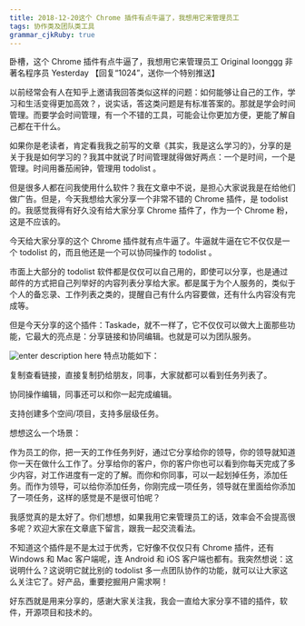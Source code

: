 ```yaml
---
title: 2018-12-20这个 Chrome 插件有点牛逼了，我想用它来管理员工 
tags: 协作类及团队类工具
grammar_cjkRuby: true
---
```



卧槽，这个 Chrome 插件有点牛逼了，我想用它来管理员工
Original loonggg  非著名程序员  Yesterday
【回复“1024”，送你一个特别推送】



以前经常会有人在知乎上邀请我回答类似这样的问题：如何能够让自己的工作，学习和生活变得更加高效？，说实话，答这类问题是有标准答案的。那就是学会时间管理。而要学会时间管理，有一个不错的工具，可能会让你更加方便，更能了解自己都在干什么。

如果你是老读者，肯定看我我之前写的文章《其实，我是这么学习的》，分享的是关于我是如何学习的？我其中就说了时间管理就得做好两点：一个是时间，一个是管理。时间用番茄闹钟，管理用 todolist 。

但是很多人都在问我使用什么软件？我在文章中不说，是担心大家说我是在给他们做广告。但是，今天我想给大家分享一个非常不错的 Chrome 插件，是 todolist 的。我感觉我得有好久没有给大家分享 Chrome 插件了，作为一个 Chrome 粉，这是不应该的。

今天给大家分享的这个 Chrome 插件就有点牛逼了。牛逼就牛逼在它不仅仅是一个 todolist 的，而且他还是一个可以协同操作的 todolist 。

市面上大部分的 todolist 软件都是仅仅可以自己用的，即使可以分享，也是通过邮件的方式把自己列举好的内容列表分享给大家。都是属于为个人服务的，类似于个人的备忘录、工作列表之类的，提醒自己有什么内容要做，还有什么内容没有完成等。

但是今天分享的这个插件：Taskade，就不一样了，它不仅仅可以做大上面那些功能，它最大的亮点是：分享链接和协同编辑。也就是可以为团队服务。


![enter description here](https://i.loli.net/2018/12/20/5c1ae816f1744.jpg)
特点功能如下：

复制查看链接，直接复制扔给朋友，同事，大家就都可以看到任务列表了。

协同操作编辑，同事还可以和你一起完成编辑。

支持创建多个空间/项目，支持多层级任务。

想想这么一个场景：

作为员工的你，把一天的工作任务列好，通过它分享给你的领导，你的领导就知道你一天在做什么工作了。分享给你的客户，你的客户你也可以看到你每天完成了多少内容，对工作进度有一定的了解。而你和你同事，可以一起划掉任务，添加任务。而作为领导，可以给你添加任务，你刚完成一项任务，领导就在里面给你添加了一项任务，这样的感觉是不是很可怕呢？

我感觉真的是太好了。你们想想，如果我用它来管理员工的话，效率会不会提高很多呢？欢迎大家在文章底下留言，跟我一起交流看法。

不知道这个插件是不是太过于优秀，它好像不仅仅只有 Chrome 插件，还有 Windows 和 Mac 客户端呢，连 Android 和 iOS 客户端也都有。我突然想说：这说明什么？这说明它就比别的 todolist 多一点团队协作的功能，就可以让大家这么关注它了。好产品，重要挖掘用户需求啊！

好东西就是用来分享的，感谢大家关注我，我会一直给大家分享不错的插件，软件，开源项目和技术的。